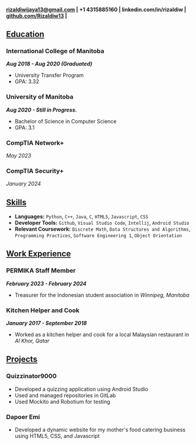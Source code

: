 #### **rizaldiwijaya13@gmail.com** |  **+1 4315885160** | **linkedin.com/in/rizaldiw** | **[github.com/Rizaldiw13](https://github.com/Rizaldiw13)** |

## <u> Education </u>

### International College of Manitoba
 ***Aug 2018 - Aug 2020 (Graduated)***
- University Transfer Program
- GPA: 3.32

### University of Manitoba
***Aug 2020 - Still in Progress.***
- Bachelor of Science in Computer Science
- GPA: 3.1

### CompTIA Network+
*May 2023*

### CompTIA Security+ 
*January 2024*

## <u> Skills </u>

- **Languages:** `Python`, `C++`, `Java`, `C`, `HTML5`, `Javascript`, `CSS `
- **Developer Tools:** `Github`, `Visual Studio Code`, `Intellij`, `Android Studio`
- **Relevant Coursework:** `Discrete Math`, `Data Structures and Algorithms`, `Programming Practices`, `Software Engineering 1`, `Object Orientation`

## <u> Work Experience </u>

### PERMIKA Staff Member 
***February 2023 - February 2024***
- Treasurer for the Indonesian student association in *Winnipeg, Manitoba* 


### Kitchen Helper and Cook
***January 2017 - September 2018***
- Worked as a kitchen helper and cook for a local Malaysian restaurant in *Al Khor, Qatar*

## <u> Projects </u>

### Quizzinator9000
- Developed a quizzing application using Android Studio 
- Used and managed repositories in GitLab
- Used Mockito and Robotium for testing

### Dapoer Emi
- Developed a dynamic website for my mother's food catering business using HTML5, CSS, and Javascript

